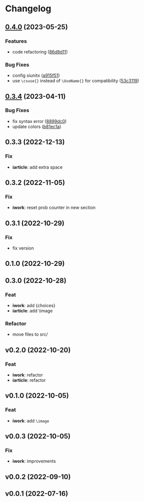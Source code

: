 # Changelog

## [0.4.0](https://github.com/liblaf/ilatex/compare/v0.3.4...v0.4.0) (2023-05-25)


### Features

* code refactoring ([86d8d11](https://github.com/liblaf/ilatex/commit/86d8d11cb3c1d30b6d2b11c1e753fb9478d58850))


### Bug Fixes

* config siunitx ([a915f51](https://github.com/liblaf/ilatex/commit/a915f5136c4c43405ef7153c0b5d4df2bc88b250))
* use `\csuse{}` instead of `\UseName{}` for compatibility ([53c3119](https://github.com/liblaf/ilatex/commit/53c3119607bc235bfb69caf2ee901a59961409de))

## [0.3.4](https://github.com/liblaf/ilatex/compare/0.3.3...v0.3.4) (2023-04-11)

### Bug Fixes

- fix syntax error ([8899dc0](https://github.com/liblaf/ilatex/commit/8899dc0a3d91764fdb13edcb32f21c3f3e0ad1e5))
- update colors ([b81ec1a](https://github.com/liblaf/ilatex/commit/b81ec1a923477cd225be8d45cf01ec2ba2162d19))

## 0.3.3 (2022-12-13)

### Fix

- **iarticle**: add extra space

## 0.3.2 (2022-11-05)

### Fix

- **iwork**: reset prob counter in new section

## 0.3.1 (2022-10-29)

### Fix

- fix version

## 0.1.0 (2022-10-29)

## 0.3.0 (2022-10-28)

### Feat

- **iwork**: add {choices}
- **iarticle**: add \image

### Refactor

- move files to src/

## v0.2.0 (2022-10-20)

### Feat

- **iwork**: refactor
- **iarticle**: refactor

## v0.1.0 (2022-10-05)

### Feat

- **iwork**: add `\image`

## v0.0.3 (2022-10-05)

### Fix

- **iwork**: improvements

## v0.0.2 (2022-09-10)

## v0.0.1 (2022-07-16)
